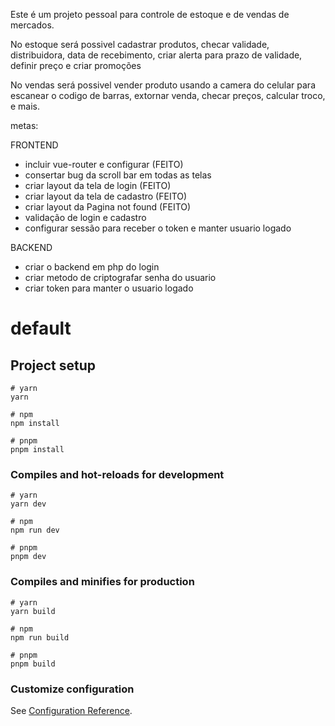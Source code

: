 Este é um projeto pessoal para controle de estoque e de vendas de mercados.

No estoque será possivel cadastrar produtos, checar validade, distribuidora, data de recebimento, criar alerta para prazo de validade, definir preço e criar promoções 

No vendas será possivel vender produto usando a camera do celular para escanear o codigo de barras, extornar venda, checar preços, calcular troco, e mais.

metas:

FRONTEND
- incluir vue-router e configurar                                             (FEITO)
- consertar bug da scroll bar em todas as telas
- criar layout da tela de login      (FEITO)
- criar layout da tela de cadastro   (FEITO)
- criar layout da Pagina not found   (FEITO)
- validação de login e cadastro
- configurar sessão para receber o token e manter usuario logado

BACKEND
- criar o backend em php do login
- criar metodo de criptografar senha do usuario
- criar token para manter o usuario logado


# default

## Project setup

```
# yarn
yarn

# npm
npm install

# pnpm
pnpm install
```

### Compiles and hot-reloads for development

```
# yarn
yarn dev

# npm
npm run dev

# pnpm
pnpm dev
```

### Compiles and minifies for production

```
# yarn
yarn build

# npm
npm run build

# pnpm
pnpm build
```

### Customize configuration

See [Configuration Reference](https://vitejs.dev/config/).
